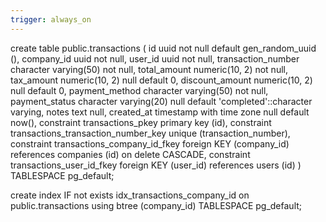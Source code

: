 ```yaml
---
trigger: always_on
---
```


create table public.transactions (
  id uuid not null default gen_random_uuid (),
  company_id uuid not null,
  user_id uuid not null,
  transaction_number character varying(50) not null,
  total_amount numeric(10, 2) not null,
  tax_amount numeric(10, 2) null default 0,
  discount_amount numeric(10, 2) null default 0,
  payment_method character varying(50) not null,
  payment_status character varying(20) null default 'completed'::character varying,
  notes text null,
  created_at timestamp with time zone null default now(),
  constraint transactions_pkey primary key (id),
  constraint transactions_transaction_number_key unique (transaction_number),
  constraint transactions_company_id_fkey foreign KEY (company_id) references companies (id) on delete CASCADE,
  constraint transactions_user_id_fkey foreign KEY (user_id) references users (id)
) TABLESPACE pg_default;

create index IF not exists idx_transactions_company_id on public.transactions using btree (company_id) TABLESPACE pg_default;